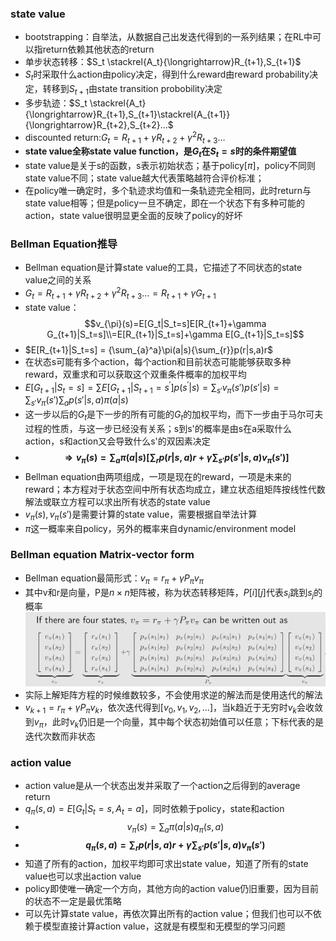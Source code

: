 ### state value
* bootstrapping：自举法，从数据自己出发迭代得到的一系列结果；在RL中可以指return依赖其他状态的return
* 单步状态转移：$S_t \stackrel{A_t}{\longrightarrow}R_{t+1},S_{t+1}$
* $S_t$时采取什么action由policy决定，得到什么reward由reward probability决定，转移到$S_{t+1}$由state transition probobility决定
* 多步轨迹：$S_t \stackrel{A_t}{\longrightarrow}R_{t+1},S_{t+1}\stackrel{A_{t+1}}{\longrightarrow}R_{t+2},S_{t+2}…$
* discounted return:$G_t = R_{t+1}+\gamma R_{t+2}+\gamma^2R_{t+3}…$
* **state value全称state value function，是$G_t$在$S_t=s$时的条件期望值**
* state value是关于s的函数，s表示初始状态；基于policy[$\pi$]，policy不同则state value不同；state value越大代表策略越符合评价标准；
* 在policy唯一确定时，多个轨迹求均值和一条轨迹完全相同，此时return与state value相等；但是policy一旦不确定，即在一个状态下有多种可能的action，state value很明显更全面的反映了policy的好坏

### Bellman Equation推导
* Bellman equation是计算state value的工具，它描述了不同状态的state value之间的关系
* $G_t = R_{t+1}+\gamma R_{t+2}+\gamma^2R_{t+3}…=R_{t+1}+\gamma G_{t+1}$
* state value：
$$v_{\pi}(s)=E[G_t|S_t=s]E[R_{t+1}+\gamma G_{t+1}|S_t=s]\\=E[R_{t+1}|S_t=s]+\gamma E[G_{t+1}|S_t=s]$$
* $E[R_{t+1}|S_t=s] = {\sum_{a}^a}\pi(a|s){\sum_{r}}p(r|s,a)r$
* 在状态s可能有多个action，每个action和目前状态可能能够获取多种reward，双重求和可以获取这个双重条件概率的加权平均
* $E[G_{t+1}|S_t=s]= \sum E[G_{t+1}|S_{t+1}=s^{\prime}]p(s^{\prime}|s)={\sum_{s'}}v_{\pi}(s')p(s'|s)={\sum_{s'}}v_{\pi}(s'){\sum_{a}}p(s'|s,a)\pi(a|s)$
* 这一步以后的$G_t$是下一步的所有可能的$G_t$的加权平均，而下一步由于马尔可夫过程的性质，与这一步已经没有关系；s到s'的概率是由s在a采取什么action，s和action又会导致什么s'的双因素决定
* **$$\Rightarrow v_{\pi}(s)={\sum_{a}}\pi(a|s)[{\sum_{r}}p(r|s,a)r+\gamma{\sum_{s'}}p(s'|s,a)v_{\pi}(s')]$$**
* Bellman equation由两项组成，一项是现在的reward，一项是未来的reward；本方程对于状态空间中所有状态均成立，建立状态组矩阵按线性代数解法或联立方程可以求出所有状态的state value
* $v_{\pi}(s),v_{\pi}(s')$是需要计算的state value，需要根据自举法计算
* $\pi$这一概率来自policy，另外的概率来自dynamic/environment model

### Bellman equation Matrix-vector form
* Bellman equation最简形式：$v_{\pi}=r_{\pi}+\gamma P_{\pi}v_{\pi}$
* 其中v和r是向量，P是$n×n$矩阵被，称为状态转移矩阵，$P[i][j]$代表$s_i$跳到$s_j$的概率
![矩阵表达](pic/2.png)
* 实际上解矩阵方程的时候维数较多，不会使用求逆的解法而是使用迭代的解法
* $v_{k+1}=r_{\pi}+\gamma P_{\pi}v_{k}$，依次迭代得到$[{v_0,v_1,v_2,…}]$，当k趋近于无穷时$v_k$会收敛到$v_{\pi}$，此时$v_k$仍旧是一个向量，其中每个状态初始值可以任意；下标代表的是迭代次数而非状态

### action value
* action value是从一个状态出发并采取了一个action之后得到的average return
* $q_{\pi}(s,a)=E[G_t|S_t=s,A_t=a]$，同时依赖于policy，state和action
*  $$v_{\pi}(s)={\sum_{a}}\pi(a|s)q_{\pi}(s,a)$$
*  **$$q_{\pi}(s,a)={\sum_{r}}p(r|s,a)r+\gamma{\sum_{s'}}p(s'|s,a)v_{\pi}(s')$$**
* 知道了所有的action，加权平均即可求出state value，知道了所有的state value也可以求出action value
* policy即使唯一确定一个方向，其他方向的action value仍旧重要，因为目前的状态不一定是最优策略
* 可以先计算state value，再依次算出所有的action value；但我们也可以不依赖于模型直接计算action value，这就是有模型和无模型的学习问题